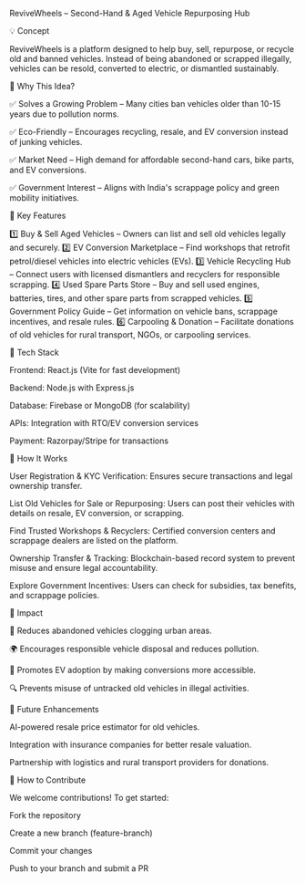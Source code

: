 ReviveWheels – Second-Hand & Aged Vehicle Repurposing Hub

💡 Concept

ReviveWheels is a platform designed to help buy, sell, repurpose, or recycle old and banned vehicles. Instead of being abandoned or scrapped illegally, vehicles can be resold, converted to electric, or dismantled sustainably.

🚀 Why This Idea?

✅ Solves a Growing Problem – Many cities ban vehicles older than 10-15 years due to pollution norms.

✅ Eco-Friendly – Encourages recycling, resale, and EV conversion instead of junking vehicles.

✅ Market Need – High demand for affordable second-hand cars, bike parts, and EV conversions.

✅ Government Interest – Aligns with India's scrappage policy and green mobility initiatives.

🔹 Key Features

1️⃣ Buy & Sell Aged Vehicles – Owners can list and sell old vehicles legally and securely.
2️⃣ EV Conversion Marketplace – Find workshops that retrofit petrol/diesel vehicles into electric vehicles (EVs).
3️⃣ Vehicle Recycling Hub – Connect users with licensed dismantlers and recyclers for responsible scrapping.
4️⃣ Used Spare Parts Store – Buy and sell used engines, batteries, tires, and other spare parts from scrapped vehicles.
5️⃣ Government Policy Guide – Get information on vehicle bans, scrappage incentives, and resale rules.
6️⃣ Carpooling & Donation – Facilitate donations of old vehicles for rural transport, NGOs, or carpooling services.

🔹 Tech Stack

Frontend: React.js (Vite for fast development)

Backend: Node.js with Express.js

Database: Firebase or MongoDB (for scalability)

APIs: Integration with RTO/EV conversion services

Payment: Razorpay/Stripe for transactions

🔹 How It Works

User Registration & KYC Verification: Ensures secure transactions and legal ownership transfer.

List Old Vehicles for Sale or Repurposing: Users can post their vehicles with details on resale, EV conversion, or scrapping.

Find Trusted Workshops & Recyclers: Certified conversion centers and scrappage dealers are listed on the platform.

Ownership Transfer & Tracking: Blockchain-based record system to prevent misuse and ensure legal accountability.

Explore Government Incentives: Users can check for subsidies, tax benefits, and scrappage policies.

🔹 Impact

🚗 Reduces abandoned vehicles clogging urban areas.

🌍 Encourages responsible vehicle disposal and reduces pollution.

🔄 Promotes EV adoption by making conversions more accessible.

🔍 Prevents misuse of untracked old vehicles in illegal activities.

🔹 Future Enhancements

AI-powered resale price estimator for old vehicles.

Integration with insurance companies for better resale valuation.

Partnership with logistics and rural transport providers for donations.

🔹 How to Contribute

We welcome contributions! To get started:

Fork the repository

Create a new branch (feature-branch)

Commit your changes

Push to your branch and submit a PR
